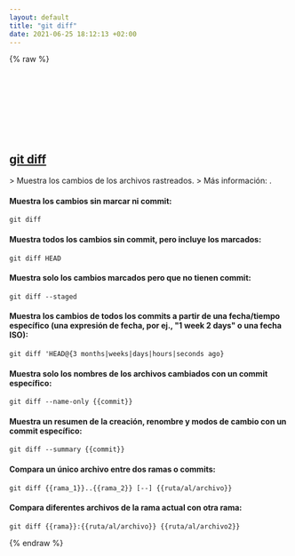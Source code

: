 ```yaml
---
layout: default
title: "git diff"
date: 2021-06-25 18:12:13 +02:00
---
```

{% raw %}
<h2 id="git-diff">
  <a href="/es/common/git-diff.html">git diff</a> <a href="#git-diff"><svg class="icon">
    <use href="/assets/images/unicode_sprite.svg#link" />
  </svg></a>
</h2>
> Muestra los cambios de los archivos rastreados.
> Más información: <https://git-scm.com/docs/git-diff>.

#### Muestra los cambios sin marcar ni commit:
```shell
git diff
```
#### Muestra todos los cambios sin commit, pero incluye los marcados:
```shell
git diff HEAD
```
#### Muestra solo los cambios marcados pero que no tienen commit:
```shell
git diff --staged
```
#### Muestra los cambios de todos los commits a partir de una fecha/tiempo específico (una expresión de fecha, por ej., "1 week 2 days" o una fecha ISO):
```shell
git diff 'HEAD@{3 months|weeks|days|hours|seconds ago}
```
#### Muestra solo los nombres de los archivos cambiados con un commit específico:
```shell
git diff --name-only {{commit}}
```
#### Muestra un resumen de la creación, renombre y modos de cambio con un commit específico:
```shell
git diff --summary {{commit}}
```
#### Compara un único archivo entre dos ramas o commits:
```shell
git diff {{rama_1}}..{{rama_2}} [--] {{ruta/al/archivo}}
```
#### Compara diferentes archivos de la rama actual con otra rama:
```shell
git diff {{rama}}:{{ruta/al/archivo}} {{ruta/al/archivo2}}
```
{% endraw %}